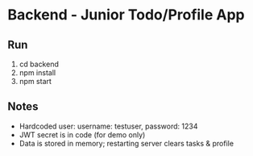 # Backend - Junior Todo/Profile App

## Run
1. cd backend
2. npm install
3. npm start

## Notes
- Hardcoded user: username: testuser, password: 1234
- JWT secret is in code (for demo only)
- Data is stored in memory; restarting server clears tasks & profile
